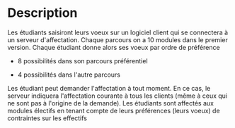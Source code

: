 # Description

Les étudiants saisiront leurs voeux sur un logiciel client qui se connectera à un serveur d'affectation. Chaque parcours on a 10 modules dans le premier version. Chaque étudiant donne alors ses voeux par ordre de préférence

- 8 possibilités dans son parcours préférentiel

-  4 possibilités dans l'autre parcours


Les étudiant peut demander l'affectation à tout moment. En ce cas, le serveur indiquera l'affectation courante à tous les clients (même à ceux qui ne sont pas à l'origine de la demande). Les étudiants sont affectés aux modules électifs en tenant compte de leurs préférences (leurs voeux) de contraintes sur les effectifs
